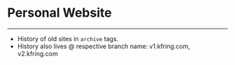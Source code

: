 # Personal Website

---
- History of old sites in ```archive``` tags.
- History also lives @ respective branch name: v1.kfring.com, v2.kfring.com
